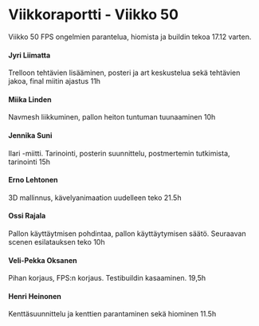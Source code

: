 ﻿Viikkoraportti - Viikko 50
==========================

Viikko 50
FPS ongelmien parantelua, hiomista ja buildin tekoa 17.12 varten.

#### Jyri Liimatta  ####
Trelloon tehtävien lisääminen, posteri ja art keskustelua sekä tehtävien jakoa, final miitin ajastus 11h
#### Miika Linden  ####
Navmesh liikkuminen, pallon heiton tuntuman tuunaaminen 10h
#### Jennika Suni    ####
Ilari -miitti. Tarinointi, posterin suunnittelu, postmertemin tutkimista, tarinointi 15h
#### Erno Lehtonen  ####
3D mallinnus, kävelyanimaation uudelleen teko 21.5h
#### Ossi Rajala  ####
Pallon käyttäytmisen pohdintaa, pallon käyttäytymisen säätö. Seuraavan scenen esilatauksen teko 10h
#### Veli-Pekka Oksanen  ####
Pihan korjaus, FPS:n korjaus. Testibuildin kasaaminen. 19,5h
#### Henri Heinonen  ####
Kenttäsuunnittelu ja kenttien parantaminen sekä hiominen 11.5h
